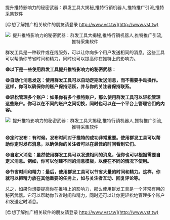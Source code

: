提升推特影响力的秘密武器：群发工具大揭秘,推特行销机器人,推特推广引流,推特采集软件

[😍想了解推广相关软件的朋友请登录 http://www.vst.tw](http://www.vst.tw)

 <center><img src="https://vst.tw/MP4/tuiguang/png/5.png" alt="提升推特影响力的秘密武器：群发工具大揭秘,推特行销机器人,推特推广引流,推特采集软件"></center>

群发工具是一种软件或在线服务，可以让你向多个用户发送相同的消息。这些工具可以帮助你节省时间和精力，同时也可以提高你在推特上的影响力。

**😄以下是一些使用群发工具提升推特影响力的秘密武器：**

**😄自动化消息发送：使用群发工具可以自动定期发送消息，而不需要手动操作。这样，你可以确保你的账户保持活跃，并与你的关注者保持联系。**

**😄轻松管理多个账户：如果你有多个推特账户，那么使用群发工具可以轻松管理这些账户。你可以在不同的账户之间切换，同时也可以在一个平台上管理它们的内容。**

 <center><img src="https://vst.tw/MP4/tuiguang/png/3.png" alt="提升推特影响力的秘密武器：群发工具大揭秘,推特行销机器人,推特推广引流,推特采集软件"></center>

**😄定时发布：有时候，发布时间对于推特的成功非常重要。使用群发工具可以帮助你定时发布消息，以确保你的关注者可以在最佳的时间看到它们。**

**😄自定义消息：虽然使用群发工具可以发送相同的消息，但你也可以根据需要自定义消息。例如，你可以创建不同的消息模板，以便在不同的情况下使用。**

**😄节省时间和精力：最后，使用群发工具可以节省大量的时间和精力。这样，你就可以把精力放在其他重要的任务上，如与关注者互动、回复评论等。**

总之，如果你想要提高你在推特上的影响力，那么使用群发工具是一个非常有用的秘密武器。它可以帮助你节省时间和精力，同时还可以让你更轻松地管理多个账户和发送定时消息。

[😍想了解推广相关软件的朋友请登录 http://www.vst.tw](http://www.vst.tw)




